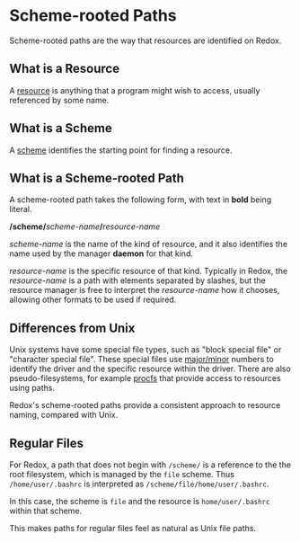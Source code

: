 # Scheme-rooted Paths

Scheme-rooted paths are the way that resources are identified on Redox.

## What is a Resource

A [resource](./ch05-02-resources.md) is anything that a program might wish to access, usually referenced by some name.

## What is a Scheme

A [scheme](./ch05-03-schemes.md) identifies the starting point for finding a resource.

## What is a Scheme-rooted Path

A scheme-rooted path takes the following form, with text in **bold** being literal.

  **/scheme/**_scheme-name_**/**_resource-name_

_scheme-name_ is the name of the kind of resource,
and it also identifies the name used by the manager **daemon** for that kind.

_resource-name_ is the specific resource of that kind.
Typically in Redox, the _resource-name_ is a path with elements separated by slashes,
but the resource manager is free to interpret the _resource-name_ how it chooses,
allowing other formats to be used if required.

## Differences from Unix

Unix systems have some special file types, such as "block special file" or "character special file".
These special files use [major/minor](https://en.wikipedia.org/wiki/Device_file#Unix_and_Unix-like_systems) numbers
to identify the driver and the specific resource within the driver.
There are also pseudo-filesystems, for example [procfs](https://en.wikipedia.org/wiki/Procfs) that provide access to resources using paths.

Redox's scheme-rooted paths provide a consistent approach to resource naming, compared with Unix.

## Regular Files

For Redox, a path that does not begin with `/scheme/` is a reference to the the root filesystem, which is managed by the `file` scheme.
Thus `/home/user/.bashrc` is interpreted as `/scheme/file/home/user/.bashrc`.

In this case, the scheme is `file` and the resource is
`home/user/.bashrc` within that scheme.

This makes paths for regular files feel as natural as Unix file paths.